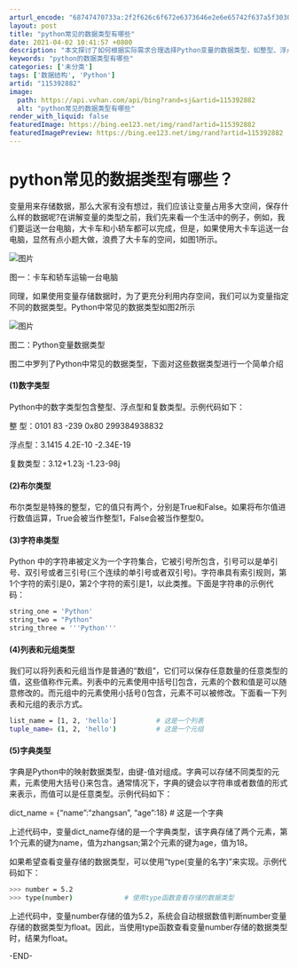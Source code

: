 ```yaml
---
arturl_encode: "68747470733a:2f2f626c6f672e6373646e2e6e65742f637a5f30303030312f:61727469636c652f64657461696c732f313135333932383832"
layout: post
title: "python常见的数据类型有哪些"
date: 2021-04-02 10:41:57 +0800
description: "本文探讨了如何根据实际需求合理选择Python变量的数据类型，如整型、浮点型、布尔型、字符串、列表元"
keywords: "python的数据类型有哪些"
categories: ['未分类']
tags: ['数据结构', 'Python']
artid: "115392882"
image:
  path: https://api.vvhan.com/api/bing?rand=sj&artid=115392882
  alt: "python常见的数据类型有哪些"
render_with_liquid: false
featuredImage: https://bing.ee123.net/img/rand?artid=115392882
featuredImagePreview: https://bing.ee123.net/img/rand?artid=115392882
---
```


# python常见的数据类型有哪些？

变量用来存储数据，那么大家有没有想过，我们应该让变量占用多大空间，保存什么样的数据呢?在讲解变量的类型之前，我们先来看一个生活中的例子，例如，我们要运送一台电脑，大卡车和小轿车都可以完成，但是，如果使用大卡车运送一台电脑，显然有点小题大做，浪费了大卡车的空间，如图1所示。
  
![图片](https://i-blog.csdnimg.cn/blog_migrate/cfba29f4d2f13ad484280c9658597fe8.png)
  
图一：卡车和轿车运输一台电脑

同理，如果使用变量存储数据时，为了更充分利用内存空间，我们可以为变量指定不同的数据类型。Python中常见的数据类型如图2所示
  
![图片](https://i-blog.csdnimg.cn/blog_migrate/76a72211e072ab081ccb5da48fa9e4dc.png)
  
图二：Python变量数据类型

图二中罗列了Python中常见的数据类型，下面对这些数据类型进行一个简单介绍

#### (1)数字类型

Python中的数字类型包含整型、浮点型和复数类型。示例代码如下：
  
整 型：0101 83 -239 0x80 299384938832
  
浮点型：3.1415 4.2E-10 -2.34E-19
  
复数类型：3.12+1.23j -1.23-98j

#### (2)布尔类型

布尔类型是特殊的整型，它的值只有两个，分别是True和False。如果将布尔值进行数值运算，True会被当作整型1，False会被当作整型0。

#### (3)字符串类型

Python 中的字符串被定义为一个字符集合，它被引号所包含，引号可以是单引号、双引号或者三引号(三个连续的单引号或者双引号)。字符串具有索引规则，第1个字符的索引是0，第2个字符的索引是1，以此类推。下面是字符串的示例代码：

```bash
string_one = 'Python'
string_two = "Python"
string_three = '''Python'''

```

#### (4)列表和元组类型

我们可以将列表和元组当作是普通的“数组”，它们可以保存任意数量的任意类型的 值，这些值称作元素。列表中的元素使用中括号[]包含，元素的个数和值是可以随意修改的。而元组中的元素使用小括号()包含，元素不可以被修改。下面看一下列表和元组的表示方式。

```bash
list_name = [1, 2, 'hello']          # 这是一个列表
tuple_name= (1, 2, 'hello')          # 这是一个元组

```

#### (5)字典类型

字典是Python中的映射数据类型，由键-值对组成。字典可以存储不同类型的元素，元素使用大括号{}来包含。通常情况下，字典的键会以字符串或者数值的形式来表示，而值可以是任意类型。示例代码如下：
  
dict\_name = {“name”:“zhangsan”, “age”:18} # 这是一个字典

上述代码中，变量dict\_name存储的是一个字典类型，该字典存储了两个元素，第1个元素的键为name，值为zhangsan;第2个元素的键为age，值为18。

如果希望查看变量存储的数据类型，可以使用“type(变量的名字)”来实现。示例代码如下：

```bash
>>> number = 5.2
>>> type(number)             # 使用type函数查看存储的数据类型

```

上述代码中，变量number存储的值为5.2，系统会自动根据数值判断number变量存储的数据类型为float。因此，当使用type函数查看变量number存储的数据类型时，结果为float。
  
-END-